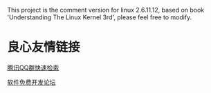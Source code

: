 This project is the comment version for linux 2.6.11.12,
based on book 'Understanding The Linux Kernel 3rd',
please feel free to modify.


 # 良心友情链接

[腾讯QQ群快速检索](http://u.720life.cn/s/8cf73f7c)

[软件免费开发论坛](http://u.720life.cn/s/bbb01dc0)